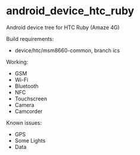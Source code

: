 android_device_htc_ruby
========================

Android device tree for HTC Ruby (Amaze 4G)

Build requirements:
* device/htc/msm8660-common, branch ics

Working:
* GSM
* Wi-Fi
* Bluetooth
* NFC
* Touchscreen
* Camera
* Camcorder

Known issues:
* GPS
* Some Lights
* Data
